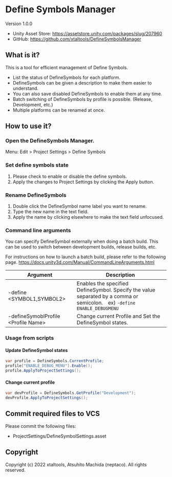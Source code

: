 
# Define Symbols Manager

Version 1.0.0

- Unity Asset Store: https://assetstore.unity.com/packages/slug/207960 
- GitHub: https://github.com/xtaltools/DefineSymbolsManager

## What is it?

This is a tool for efficient management of Define Symbols.

- List the status of DefineSymbols for each platform.
- DefineSymbols can be given a description to make them easier to understand.
- You can also save disabled DefineSymbols to enable them at any time.
- Batch switching of DefineSymbols by profile is possible. (Release, Development, etc.)
- Multiple platforms can be renamed at once.

## How to use it?

### Open the DefineSymbols Manager.

Menu: Edit > Project Settings > Define Symbols

### Set define symbols state

1. Please check to enable or disable the define symbols.
2. Apply the changes  to Project Settings by clicking the Apply button.

### Rename DefineSymbols

 1. Double click the DefineSymbol name label you want to rename.
 2. Type the new name in the text field.
 3. Apply the name by clicking elsewhere to make the text field unfocused.

### Command line arguments

You can specify DefineSymbol externally when doing a batch build.
This can be used to switch between development builds, release builds, etc.

For instructions on how to launch a batch build, please refer to the following page.
https://docs.unity3d.com/Manual/CommandLineArguments.html

| Argument                             | Description                                                                                                             |
|--------------------------------------|-------------------------------------------------------------------------------------------------------------------------|
| -define <SYMBOL1,SYMBOL2>            | Enables the specified DefineSymbol. Specify the value separated by a comma or semicolon.　ex) `-define ENABLE_DEBUGMENU` |
| -defineSymoblProfile \<Profile Name> | Change current Profile and Set the DefineSymbol states.|


### Usage from scripts

#### Update DefineSymbol states

```csharp
var profile = DefineSymbols.CurrentProfile;
profile["ENABLE_DEBUG_MENU"].Enable();
profile.ApplyToProjectSettings();
```

#### Change current profile

```csharp
var devProfile = DefineSymbols.GetProfile("Development");
devProfile.ApplyToProjectSettings();
```

## Commit required files to VCS

Please commit the following files:
- ProjectSettings/DefineSymbolSettings.asset

## Copyright

Copyright (c) 2022 xtaltools, Atsuhito Machida (neptaco). All rights reserved.
